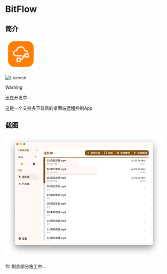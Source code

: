 # BitFlow

## 简介

<img src="icon/icon.png" width="100px">

![License](https://img.shields.io/badge/License-MIT-dark_green)

> [!WARNING]
> 还在开发中...

这是一个支持多下载器的桌面端远程控制App

## 截图

![alt text](demo/demo.png)

🏗️ 剩余部分施工中...